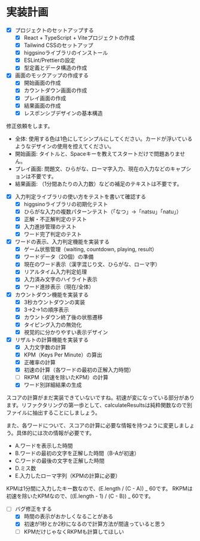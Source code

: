 # 実装計画

- [x] プロジェクトのセットアップする
  - [x] React + TypeScript + Viteプロジェクトの作成
  - [x] Tailwind CSSのセットアップ
  - [x] higgsinoライブラリのインストール
  - [x] ESLint/Prettierの設定
  - [x] 型定義とデータ構造の作成

- [x] 画面のモックアップの作成する
  - [x] 開始画面の作成
  - [x] カウントダウン画面の作成
  - [x] プレイ画面の作成
  - [x] 結果画面の作成
  - [x] レスポンシブデザインの基本構造

修正依頼をします。

- 全体: 使用する色は1色にしてシンプルにしてください。カードが浮いているようなデザインの使用を控えてください。
- 開始画面: タイトルと、Spaceキーを教えてスタートだけで問題ありません。
- プレイ画面: 問題文、ひらがな、ローマ字入力、現在の入力などのキャプションは不要です。
- 結果画面: （1分間あたりの入力数）などの補足のテキストは不要です。

- [x] 入力判定ライブラリの使い方をテストを書いて確認する
  - [x] higgsinoライブラリの初期化テスト
  - [x] ひらがな入力の複数パターンテスト（「なつ」→「natsu」「natu」）
  - [x] 正解・不正解判定のテスト
  - [x] 入力進捗管理のテスト
  - [x] ワード完了判定のテスト

- [x] ワードの表示、入力判定機能を実装する
  - [x] ゲーム状態管理（waiting, countdown, playing, result）
  - [x] ワードデータ（20個）の準備
  - [x] 現在のワード表示（漢字混じり文、ひらがな、ローマ字）
  - [x] リアルタイム入力判定処理
  - [x] 入力済み文字のハイライト表示
  - [x] ワード進捗表示（現在/全体）

- [x] カウントダウン機能を実装する
  - [x] 3秒カウントダウンの実装
  - [x] 3→2→1の順序表示
  - [x] カウントダウン終了後の状態遷移
  - [x] タイピング入力の無効化
  - [x] 視覚的に分かりやすい表示デザイン

- [x] リザルトの計算機能を実装する
  - [x] 入力文字数の計算
  - [x] KPM（Keys Per Minute）の算出
  - [x] 正確率の計算
  - [x] 初速の計算（各ワードの最初の正解入力時間）
  - [ ] RKPM（初速を除いたKPM）の計算
  - [x] ワード別詳細結果の生成

スコアの計算がまだ実装できていないですね。初速が変になっている部分があります。リファクタリングの第一歩として、calculateResultsは純粋関数なので別ファイルに抽出することにしましょう。

また、各ワードについて、スコアの計算に必要な情報を持つように変更しましょう。具体的には次の情報が必要です。

- A.ワードを表示した時間
- B.ワードの最初の文字を正解した時間（B-Aが初速）
- C.ワードの最後の文字を正解した時間
- D.ミス数
- E.入力したローマ字列（KPMの計算に必要）

KPMは1分間に入力したキー数なので、(E.length / (C - A)) _ 60です。
RKPMは初速を除いたKPMなので、((E.length - 1) / (C - B)) _ 60です。

- [ ] バグ修正をする
  - [x] 時間の表示がおかしくなることがある
  - [x] 初速が1秒とか2秒になるので計算方法が間違っていると思う
  - [ ] KPMだけじゃなくRKPMも計算してほしい

